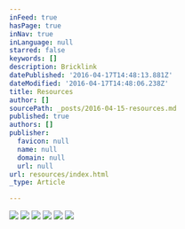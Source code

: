 ```yaml
---
inFeed: true
hasPage: true
inNav: true
inLanguage: null
starred: false
keywords: []
description: Bricklink
datePublished: '2016-04-17T14:48:13.881Z'
dateModified: '2016-04-17T14:48:06.238Z'
title: Resources
author: []
sourcePath: _posts/2016-04-15-resources.md
published: true
authors: []
publisher:
  favicon: null
  name: null
  domain: null
  url: null
url: resources/index.html
_type: Article

---
```

![](https://the-grid-user-content.s3-us-west-2.amazonaws.com/3ef65fb0-3d6a-4d9f-99bc-1096f27d9661.png)
![](https://the-grid-user-content.s3-us-west-2.amazonaws.com/942c9fc0-8018-4854-8ccc-f1e9818349bf.jpg)
![](https://the-grid-user-content.s3-us-west-2.amazonaws.com/93ce1a32-a219-4735-9f6c-5a63b64916b9.png)
![](https://the-grid-user-content.s3-us-west-2.amazonaws.com/8c5489fa-7e45-4a41-afa9-b9dfae153c5f.png)
![](https://the-grid-user-content.s3-us-west-2.amazonaws.com/23f3ef19-d9c0-41ca-9b5d-485fa7c6eb0c.png)
![](https://the-grid-user-content.s3-us-west-2.amazonaws.com/0ecbda47-dbd9-4a4e-b8de-fcc18c149c71.png)
